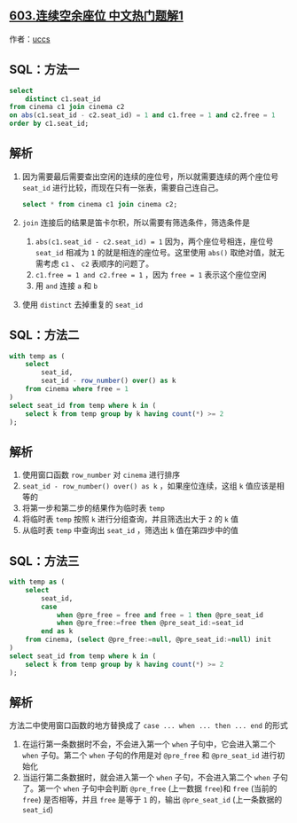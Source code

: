 ## [603.连续空余座位 中文热门题解1](https://leetcode.cn/problems/consecutive-available-seats/solutions/100000/san-chong-fang-fa-jie-lian-xu-kong-yu-de-x1f4)

作者：[uccs](https://leetcode.cn/u/uccs)
## SQL：方法一

```sql
select
	distinct c1.seat_id
from cinema c1 join cinema c2
on abs(c1.seat_id - c2.seat_id) = 1 and c1.free = 1 and c2.free = 1
order by c1.seat_id;
```

## 解析

1. 因为需要最后需要查出空闲的连续的座位号，所以就需要连续的两个座位号 `seat_id` 进行比较，而现在只有一张表，需要自己连自己。

   ```sql
   select * from cinema c1 join cinema c2;
   ```

2. `join` 连接后的结果是笛卡尔积，所以需要有筛选条件，筛选条件是
   1. `abs(c1.seat_id - c2.seat_id) = 1` 因为，两个座位号相连，座位号 `seat_id` 相减为 `1` 的就是相连的座位号。这里使用 `abs()` 取绝对值，就无需考虑 `c1` 、 `c2` 表顺序的问题了。
   2. `c1.free = 1 and c2.free = 1` ，因为 `free = 1` 表示这个座位空闲
   3. 用 `and` 连接 `a` 和 `b`
3. 使用 `distinct` 去掉重复的 `seat_id`

## SQL：方法二

```sql
with temp as (
	select
		seat_id,
		seat_id - row_number() over() as k
	from cinema where free = 1
)
select seat_id from temp where k in (
	select k from temp group by k having count(*) >= 2
);
```

## 解析

1. 使用窗口函数 `row_number` 对 `cinema` 进行排序
2. `seat_id - row_number() over() as k` ，如果座位连续，这组 `k` 值应该是相等的
3. 将第一步和第二步的结果作为临时表 `temp`
4. 将临时表 `temp` 按照 `k` 进行分组查询，并且筛选出大于 `2` 的 `k` 值
5. 从临时表 `temp` 中查询出 `seat_id` ，筛选出 `k` 值在第四步中的值

## SQL：方法三

```sql
with temp as (
	select
		seat_id,
		case
			when @pre_free = free and free = 1 then @pre_seat_id
			when @pre_free:=free then @pre_seat_id:=seat_id
		end as k
	from cinema, (select @pre_free:=null, @pre_seat_id:=null) init
)
select seat_id from temp where k in (
	select k from temp group by k having count(*) >= 2
);
```

## 解析

方法二中使用窗口函数的地方替换成了 `case ... when ... then ... end` 的形式

1. 在运行第一条数据时不会，不会进入第一个 `when` 子句中，它会进入第二个 `when` 子句。第二个 `when` 子句的作用是对 `@pre_free` 和 `@pre_seat_id` 进行初始化
2. 当运行第二条数据时，就会进入第一个 `when` 子句，不会进入第二个 `when` 子句了。第一个 `when` 子句中会判断 `@pre_free` (上一数据 `free`)和 `free` (当前的 `free`) 是否相等，并且 `free` 是等于 `1` 的，输出 `@pre_seat_id` (上一条数据的 `seat_id`)

